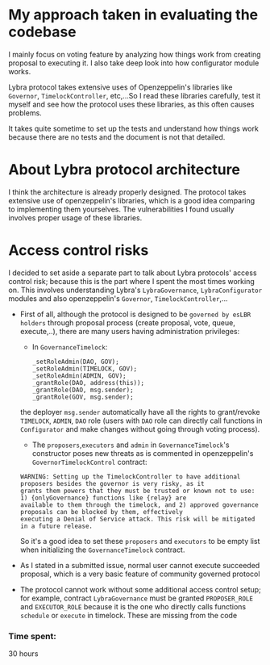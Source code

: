 # My approach taken in evaluating the codebase
I mainly focus on voting feature by analyzing how things work from
creating proposal to executing it. I also take deep look into how configurator
module works.

Lybra protocol takes extensive uses of Openzeppelin's libraries like `Governor`,
`TimelockController`, etc,...So I read these libraries carefully, test it
myself and see how the protocol uses these libraries, as this often causes
problems.

It takes quite sometime to set up the tests and understand how things work
because there are no tests and the document is not that detailed.

# About Lybra protocol architecture
I think the architecture is already properly designed. The protocol takes
extensive use of openzeppelin's libraries, which is a good idea comparing to
implementing them yourselves. The vulnerabilities I found usually involves
proper usage of these libraries.

# Access control risks
I decided to set aside a separate part to talk about Lybra protocols'
access control risk; because this is the part where I spent the most times
working on. This involves understanding Lybra's `LybraGovernance`, `LybraConfigurator`
modules and also openzeppelin's `Governor`, `TimelockController`,...
-   First of all, although the protocol is designed to be `governed by esLBR holders` through
    proposal process (create proposal, vote, queue, execute,..), there are many users having
    administration privileges:
    + In `GovernanceTimelock`:
        ```solidity
        _setRoleAdmin(DAO, GOV);
        _setRoleAdmin(TIMELOCK, GOV);
        _setRoleAdmin(ADMIN, GOV);
        _grantRole(DAO, address(this));
        _grantRole(DAO, msg.sender);
        _grantRole(GOV, msg.sender);
        ```
    the deployer `msg.sender` automatically have all the rights to grant/revoke
    `TIMELOCK`, `ADMIN`, `DAO` role (users with `DAO` role can directly call
    functions in `Configurator` and make changes without going through voting process).
    
    + The `proposers`,`executors` and `admin` in `GovernanceTimelock`'s constructor
      poses new threats as is commented in openzeppelin's `GovernorTimelockControl` contract:
    ```
    WARNING: Setting up the TimelockController to have additional proposers besides the governor is very risky, as it
    grants them powers that they must be trusted or known not to use: 1) {onlyGovernance} functions like {relay} are
    available to them through the timelock, and 2) approved governance proposals can be blocked by them, effectively
    executing a Denial of Service attack. This risk will be mitigated in a future release.
    ```
    So it's a good idea to set these `proposers` and `executors` to be empty
    list when initializing the `GovernanceTimelock` contract.
- As I stated in a submitted issue,  normal user cannot execute succeeded
    proposal, which is a very basic feature of community governed protocol
- The protocol cannot work without some additional access control setup; for example, contract
    `LybraGovernance` must be granted `PROPOSER_ROLE` and `EXECUTOR_ROLE` because it is the
  one who directly calls functions `schedule` or `execute` in timelock. These
    are missing from the code


### Time spent:
30 hours